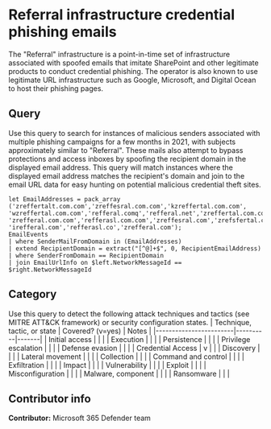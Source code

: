 # Referral infrastructure credential phishing emails
The "Referral" infrastructure is a point-in-time set of infrastructure associated with spoofed emails that imitate SharePoint and other legitimate products to conduct credential phishing. The operator is also known to use legitimate URL infrastructure such as Google, Microsoft, and Digital Ocean to host their phishing pages.
## Query
Use this query to search for instances of malicious senders associated with multiple phishing campaigns for a few months in 2021, with subjects approximately similar to "Referral". These mails also attempt to bypass protections and access inboxes by spoofing the recipient domain in the displayed email address. This query will match instances where the displayed email address matches the recipient's domain and join to the email URL data for easy hunting on potential malicious credential theft sites.
```
let EmailAddresses = pack_array
('zreffertalt.com.com','zreffesral.com.com','kzreffertal.com.com',
'wzreffertal.com.com','refferal.comq','refferal.net','zreffertal.com.com',
'zrefferal.com.com','refferasl.com.com','zreffesral.com','zrefsfertal.com.com',
'irefferal.com','refferasl.co','zrefferal.com');
EmailEvents
| where SenderMailFromDomain in (EmailAddresses)
| extend RecipientDomain = extract("[^@]+$", 0, RecipientEmailAddress)
| where SenderFromDomain == RecipientDomain
| join EmailUrlInfo on $left.NetworkMessageId == $right.NetworkMessageId
```


## Category

Use this query to detect the following attack techniques and tactics (see MITRE ATT&CK framework) or security configuration states.
| Technique, tactic, or state | Covered? (v=yes) | Notes |
|------------------------|----------|-------|
| Initial access |  |  |
| Execution |  |  |
| Persistence |  |  |
| Privilege escalation |  |  |
| Defense evasion |  |  |
| Credential Access | v |  |
| Discovery |  |  |
| Lateral movement |  |  |
| Collection |  |  |
| Command and control |  |  |
| Exfiltration |  |  |
| Impact |  |  |
| Vulnerability |  |  |
| Exploit |  |  |
| Misconfiguration |  |  |
| Malware, component |  |  |
| Ransomware |  |  |

## Contributor info

**Contributor:** Microsoft 365 Defender team
